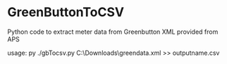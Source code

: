 # GreenButtonToCSV
Python code to extract meter data from Greenbutton XML provided from APS

usage: py ./gbTocsv.py C:\Downloads\greendata.xml >> outputname.csv

